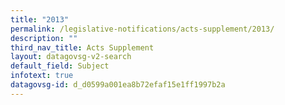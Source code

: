 ```yaml
---
title: "2013"
permalink: /legislative-notifications/acts-supplement/2013/
description: ""
third_nav_title: Acts Supplement
layout: datagovsg-v2-search
default_field: Subject
infotext: true
datagovsg-id: d_d0599a001ea8b72efaf15e1ff1997b2a
---
```

